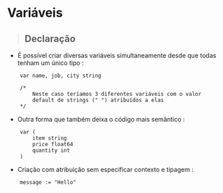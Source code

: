 # Variáveis

> ## Declaração 

- É possível criar diversas variáveis simultaneamente desde que todas tenham um único tipo : 

```code 
    var name, job, city string

    /* 
        Neste caso teríamos 3 diferentes variáveis com o valor 
        default de strings (" ") atribuídos a elas
    */
```


- Outra forma que também deixa o código mais semântico : 

```code 
    var (
        item string
        price float64
        quantity int
    )
```


- Criação com atribuição sem especificar contexto e tipagem : 


```code 
	message := "Hello"
```
